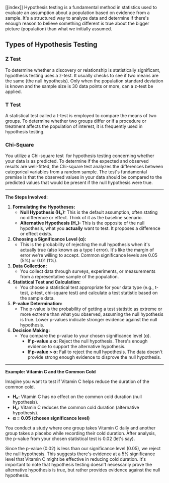 [[index]]
Hypothesis testing is a fundamental method in statistics used to evaluate an assumption about a population based on evidence from a sample. It's a structured way to analyze data and determine if there's enough reason to believe something different is true about the bigger picture (population) than what we initially assumed.
## Types of Hypothesis Testing
### Z Test
To determine whether a discovery or relationship is statistically significant, hypothesis testing uses a z-test. It usually checks to see if two means are the same (the null hypothesis). Only when the population standard deviation is known and the sample size is 30 data points or more, can a z-test be applied.
### T Test
A statistical test called a t-test is employed to compare the means of two groups. To determine whether two groups differ or if a procedure or treatment affects the population of interest, it is frequently used in hypothesis testing.
### Chi-Square 
You utilize a Chi-square test  for hypothesis testing concerning whether your data is as predicted. To determine if the expected and observed results are well-fitted, the Chi-square test analyzes the differences between categorical variables from a random sample. The test's fundamental premise is that the observed values in your data should be compared to the predicted values that would be present if the null hypothesis were true.

---

**The Steps Involved:**
1. **Formulating the Hypotheses:**
    - **Null Hypothesis (H₀):** This is the default assumption, often stating no difference or effect. Think of it as the baseline scenario.
    - **Alternative Hypothesis (Hₐ):** This is the opposite of the null hypothesis, what you **actually** want to test. It proposes a difference or effect exists.
2. **Choosing a Significance Level (α):**
    - This is the probability of rejecting the null hypothesis when it's actually true (also known as a type I error). It's like the margin of error we're willing to accept. Common significance levels are 0.05 (5%) or 0.01 (1%).
3. **Data Collection:**
    - You collect data through surveys, experiments, or measurements from a representative sample of the population.
4. **Statistical Test and Calculation:**
    - You choose a statistical test appropriate for your data type (e.g., t-test, z-test, chi-square test) and calculate a test statistic based on the sample data.
5. **P-value Determination:**
    - The p-value is the probability of getting a test statistic as extreme or more extreme than what you observed, assuming the null hypothesis is true. Lower p-values indicate stronger evidence against the null hypothesis.
6. **Decision Making:**
    - You compare the p-value to your chosen significance level (α).
        - **If p-value ≤ α:** Reject the null hypothesis. There's enough evidence to support the alternative hypothesis.
        - **If p-value > α:** Fail to reject the null hypothesis. The data doesn't provide strong enough evidence to disprove the null hypothesis.

---
**Example: Vitamin C and the Common Cold**

Imagine you want to test if Vitamin C helps reduce the duration of the common cold.
- **H₀:** Vitamin C has no effect on the common cold duration (null hypothesis).
- **Hₐ:** Vitamin C reduces the common cold duration (alternative hypothesis).
- **α = 0.05 (chosen significance level)**

You conduct a study where one group takes Vitamin C daily and another group takes a placebo while recording their cold duration. After analysis, the p-value from your chosen statistical test is 0.02 (let's say).

Since the p-value (0.02) is less than our significance level (0.05), we reject the null hypothesis. This suggests there's evidence at a 5% significance level that Vitamin C might be effective in reducing cold duration. It's important to note that hypothesis testing doesn't necessarily prove the alternative hypothesis is true, but rather provides evidence against the null hypothesis.